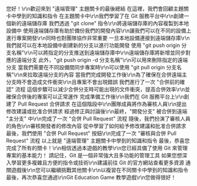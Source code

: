 您好！\r\n歡迎來到 "遠端管理" 主題關卡的最後總結
在這裡，我們會回顧主題關卡中學到的知識和指令
在主題關卡中\r\n我們學習了在 Git 服務平台中\r\n創建一個新的遠端儲存庫
我們透過 "git clone" 指令\r\n將遠端儲存庫的內容複製到本地設備中
使用遠端儲存庫有助於備份我們的開發內容\r\n讓我們可以在不同的設備上進行專案開發\r\n同時也對團隊協作非常重要
一旦本地設備連接到遠端儲存庫\r\n我們就可以在本地設備中創建新的分支以進行功能開發
使用 "git push origin 分支名稱"\r\n可以將指定的分支推送到遠端儲存庫中\r\n遠端儲存庫將新增並同步對應的遠端分支
此外，"git push origin -d 分支名稱"\r\n可以用來刪除指定的遠端分支
當我們需要在不同設備間同步專案時\r\n可以使用 "git pull origin 分支名稱"\r\n來拉取遠端分支的內容
當我們完成開發工作後\r\n為了確保在合併遠端主分支時不會造成文件衝突\r\n且專案不會出現錯誤
我們進行了一次 "合併前的確認" 流程
這個步驟可以減少合併分支時可能出現的文件衝突，提高合併效率\r\n並確保合併後的專案可以正常運作
完成準備工作後\r\n我們在 Git 服務平台上\r\n創建了 Pull Request 合併請求
在這個階段中\r\n團隊成員將作為審核人員\r\n提出修改建議或批准合併請求
經過修正與討論後\r\n最終，"開發分支" 被合併到遠端 "主分支" 中\r\n完成了一次 "合併 Pull Request" 流程
隨後，我們扮演了審核人員的角色\r\n審核開發者的修改內容
從中學習了如何給予修改建議和批准合併請求
最後，我們使用 "合併 Pull Request" 按鈕\r\n完成了一次 "審核與合併 Pull Request" 流程
以上就是 "遠端管理" 主題關卡中學到的知識和指令
最後，恭喜您完成了所有的關卡！\r\n相信透過本遊戲的教學\r\n您已經具備了使用 Git 來管理專案的基本能力！
請記住，Git 是一個非常強大且多功能的管理工具
如果您想深入學習更多複雜且方便的指令或技術\r\n建議前往 Git 的官方網站查看更多資源
通關遊戲後\r\n您可以繼續挑戰其他關卡\r\n以複習在不同關卡中學到的知識和指令
最後，再次恭喜您通過\r\nGit Education Game 教學遊戲\r\n您做得很好！